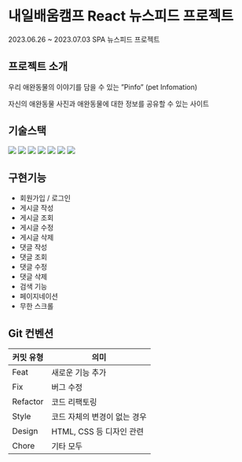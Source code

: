 # 내일배움캠프 React 뉴스피드 프로젝트
2023.06.26 ~ 2023.07.03 SPA 뉴스피드 프로젝트

## 프로젝트 소개
우리 애완동물의 이야기를 담을 수 있는 ”Pinfo” (pet Infomation)

자신의 애완동물 사진과 애완동물에 대한 정보를 공유할 수 있는 사이트
## 기술스택
<div align=left>
  <img src="https://img.shields.io/badge/html5-E34F26?style=for-the-badge&logo=html5&logoColor=white"> 
  <img src="https://img.shields.io/badge/css-1572B6?style=for-the-badge&logo=css3&logoColor=white"> 
  <img src="https://img.shields.io/badge/javascript-F7DF1E?style=for-the-badge&logo=javascript&logoColor=black">
  <img src="https://img.shields.io/badge/react-61DAFB?style=for-the-badge&logo=react&logoColor=black"> 
  <img src="https://img.shields.io/badge/github-181717?style=for-the-badge&logo=github&logoColor=white">
  <img src="https://img.shields.io/badge/firebase-FFCA28?style=for-the-badge&logo=firebase&logoColor=white">
  <img src="https://img.shields.io/badge/fontawesome-339AF0?style=for-the-badge&logo=fontawesome&logoColor=white">
</div>

## 구현기능
- 회원가입 / 로그인
- 게시글 작성
- 게시글 조회
- 게시글 수정
- 게시글 삭제
- 댓글 작성
- 댓글 조회
- 댓글 수정
- 댓글 삭제
- 검색 기능
- 페이지네이션
- 무한 스크롤

## Git 컨벤션

| 커밋 유형 | 의미                         |
| --------- | ---------------------------- |
| Feat      | 새로운 기능 추가             |
| Fix       | 버그 수정                    |
| Refactor  | 코드 리팩토링                |
| Style     | 코드 자체의 변경이 없는 경우 |
| Design    | HTML, CSS 등 디자인 관련     |
| Chore     | 기타 모두                    |


